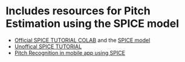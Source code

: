 # Includes resources for Pitch Estimation using the SPICE model

* [Official SPICE TUTORIAL COLAB](https://www.tensorflow.org/hub/tutorials/spice) and the [SPICE model](https://tfhub.dev/google/spice/2)
* [Unoffical SPICE TUTORIAL](https://analyticsindiamag.com/sound-pitch-recognition-using-spice/)
* [Pitch Recognition in mobile app using SPICE](https://github.com/farmaker47/Pitch_Estimator)
